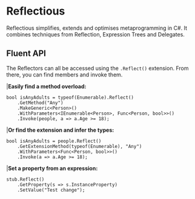# Reflectious

Reflectious simplifies, extends and optimises metaprogramming in C#. It combines techniques from Reflection, Expression Trees and Delegates.

## Fluent API

The Reflectors can all be accessed using the `.Reflect()` extension. From there, you can find members and invoke them.

|**Easily find a method overload:**
```
bool isAnyAdults = typeof(Enumerable).Reflect()
    .GetMethod("Any")
    .MakeGeneric<Person>()
    .WithParameters<IEnumerable<Person>, Func<Person, bool>>()
    .Invoke(people, a => a.Age >= 18);
```

|**Or find the extension and infer the types:**
```
bool isAnyAdults = people.Reflect()
    .GetExtensionMethod(typeof(Enumerable), "Any")
    .WithParameters<Func<Person, bool>>()
    .Invoke(a => a.Age >= 18);
```

|**Set a property from an expression:**
```
stub.Reflect()
    .GetProperty(s => s.InstanceProperty)
    .SetValue("Test change");
```

